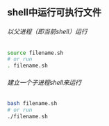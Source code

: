 ## shell中运行可执行文件

###### 以父进程（即当前shell）运行

```bash
source filename.sh
# or run
. filename.sh
```

###### 建立一个子进程shell来运行

```bash
bash filename.sh
# or run
./filename.sh
```

